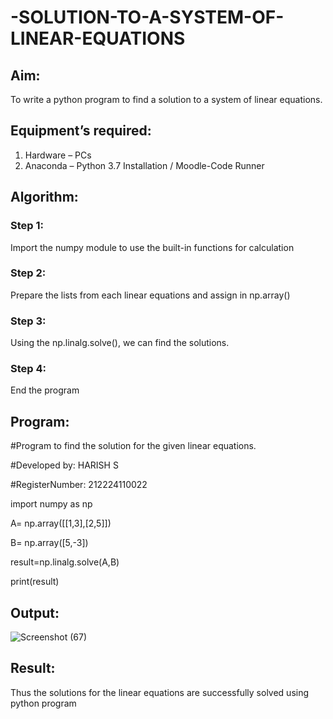 # -SOLUTION-TO-A-SYSTEM-OF-LINEAR-EQUATIONS
## Aim:
To write a python program to find a solution to a system of linear equations.
## Equipment’s required:
1. 	Hardware – PCs
2. 	Anaconda – Python 3.7 Installation / Moodle-Code Runner
## Algorithm:
### Step 1: 
Import the numpy module to use the built-in functions for calculation
### Step 2: 
Prepare the lists from each linear equations and assign in np.array()
### Step 3: 
Using the np.linalg.solve(), we can find the solutions.
### Step 4: 
End the program
## Program:
#Program to find the solution for the given linear equations.

#Developed by: HARISH S

#RegisterNumber: 212224110022

import numpy as np

A= np.array([[1,3],[2,5]])

B= np.array([5,-3])

result=np.linalg.solve(A,B)

print(result)

## Output:
![Screenshot (67)](https://github.com/user-attachments/assets/c2b5dc49-c044-40f8-afa1-65c142f784a0)

## Result: 
Thus the solutions for the linear equations are successfully solved using python program

